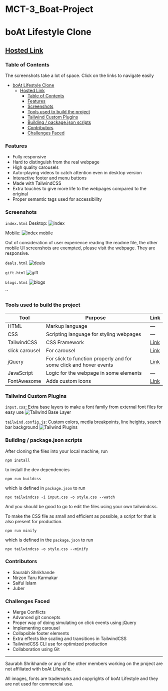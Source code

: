 # MCT-3_Boat-Project

# boAt Lifestyle Clone

## [Hosted Link](https://saurabhshrikhande.github.io/MCT-3_Boat-Project/)

### Table of Contents

The screenshots take a lot of space. Click on the links to navigate easily

- [boAt Lifestyle Clone](#boat-lifestyle-clone)
  - [Hosted Link](#hosted-link)
    - [Table of Contents](#table-of-contents)
    - [Features](#features)
    - [Screenshots](#screenshots)
    - [Tools used to build the project](#tools-used-to-build-the-project)
    - [Tailwind Custom Plugins](#tailwind-custom-plugins)
    - [Building / package.json scripts](#building--packagejson-scripts)
    - [Contributors](#contributors)
    - [Challenges Faced](#challenges-faced)

### Features

- Fully responsive
- Hard to distinguish from the real webpage
- High quality carousels
- Auto-playing videos to catch attention even in desktop version
- Interactive footer and menu buttons
- Made with TailwindCSS
- Extra touches to give more life to the webpages compared to the original
- Proper semantic tags used for accessibility

### Screenshots

`index.html`
Desktop:
![index](./assets/readme/index.png)

Mobile:
![index mobile](./assets/readme/index.mobile.png)

Out of consideration of user experience reading the readme file, the other mobile UI screenshots are exempted, please visit the webpage.
They are responsive.

`deals.html`
![deals](./assets/readme/deals.png)

`gift.html`
![gift](./assets/readme/gift.png)

`blogs.html`
![blogs](./assets/readme/blogs.png)

``

### Tools used to build the project

| Tool           | Purpose                                                            | Link                                        |
| -------------- | ------------------------------------------------------------------ | ------------------------------------------- |
| HTML           | Markup language                                                    | —                                           |
| CSS            | Scripting language for styling webpages                            | —                                           |
| TailwindCSS    | CSS Framework                                                      | [Link](https://tailwindcss.com/)            |
| slick carousel | For carousel                                                       | [Link](https://kenwheeler.github.io/slick/) |
| jQuery         | For slick to function properly and for some click and hover events | [Link](https://jquery.com/)                 |
| JavaScript     | Logic for the webpage in some elements                             | —                                           |
| FontAwesome    | Adds custom icons                                                  | [Link](https://fontawesome.com/)            |

### Tailwind Custom Plugins

`input.css`: Extra base layers to make a font family from external font files for easy use
![Tailwind Base Layer](./assets/readme/base%20layer.png)

`tailwind.config.js`: Custom colors, media breakpoints, line heights, search bar background
![Tailwind Plugins](./assets/readme/tailwind%20plugins.png)

### Building / package.json scripts

After cloning the files into your local machine, run

`npm install`

to install the dev dependencies

`npm run buildcss`

which is defined in `package.json` to run

`npx tailwindcss -i input.css -o style.css --watch`

And you should be good to go to edit the files using your own tailwindcss.

To make the CSS file as small and efficient as possible, a script for that is also present for production.

`npm run minify`

which is defined in the `package,json` to run

`npx tailwindcss -o style.css --minify`

### Contributors

- Saurabh Shrikhande
- Nirzon Taru Karmakar
- Saiful Islam
- Juber


### Challenges Faced

- Merge Conflicts
- Advanced git concepts
- Proper way of doing simulating on click events using jQuery
- Implementing carousel
- Collapsible footer elements
- Extra effects like scaling and transitions in TailwindCSS
- TailwindCSS CLI use for optimized production
- Collaboration using Git

---

Saurabh Shrikhande or any of the other members working on the project are not affiliated with boAt Lifestyle.

All images, fonts are trademarks and copyrights of boAt Lifestyle and they are not used for commercial use.
